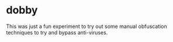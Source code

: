 # dobby
This was just a fun experiment to try out some manual obfuscation techniques to try and bypass anti-viruses.
